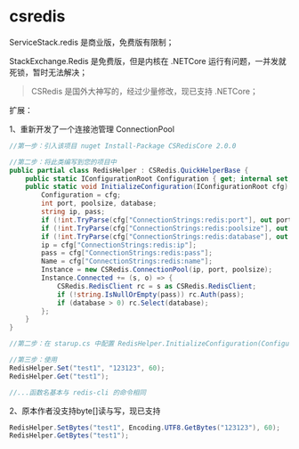 # csredis

ServiceStack.redis 是商业版，免费版有限制；

StackExchange.Redis 是免费版，但是内核在 .NETCore 运行有问题，一并发就死锁，暂时无法解决；

 > CSRedis 是国外大神写的，经过少量修改，现已支持 .NETCore；

扩展：

1、重新开发了一个连接池管理 ConnectionPool

```c#
//第一步：引入该项目 nuget Install-Package CSRedisCore 2.0.0

//第二步：将此类编写到您的项目中
public partial class RedisHelper : CSRedis.QuickHelperBase {
	public static IConfigurationRoot Configuration { get; internal set; }
	public static void InitializeConfiguration(IConfigurationRoot cfg) {
		Configuration = cfg;
		int port, poolsize, database;
		string ip, pass;
		if (!int.TryParse(cfg["ConnectionStrings:redis:port"], out port)) port = 6379;
		if (!int.TryParse(cfg["ConnectionStrings:redis:poolsize"], out poolsize)) poolsize = 50;
		if (!int.TryParse(cfg["ConnectionStrings:redis:database"], out database)) database = 0;
		ip = cfg["ConnectionStrings:redis:ip"];
		pass = cfg["ConnectionStrings:redis:pass"];
		Name = cfg["ConnectionStrings:redis:name"];
		Instance = new CSRedis.ConnectionPool(ip, port, poolsize);
		Instance.Connected += (s, o) => {
			CSRedis.RedisClient rc = s as CSRedis.RedisClient;
			if (!string.IsNullOrEmpty(pass)) rc.Auth(pass);
			if (database > 0) rc.Select(database);
		};
	}
}

//第二步：在 starup.cs 中配置 RedisHelper.InitializeConfiguration(Configuration);

//第三步：使用
RedisHelper.Set("test1", "123123", 60);
RedisHelper.Get("test1");

//...函数名基本与 redis-cli 的命令相同
```

2、原本作者没支持byte[]读与写，现已支持

```c#
RedisHelper.SetBytes("test1", Encoding.UTF8.GetBytes("123123"), 60);
RedisHelper.GetBytes("test1");
```